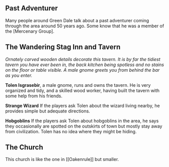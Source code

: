 ## Past Adventurer
Many people around Green Dale talk about a past adventurer coming through the area around 50 years ago. Some know that he was a member of the [Mercenary Group].

## The Wandering Stag Inn and Tavern

_Ornately carved wooden details decorate this tavern. It is by far the tidiest tavern you have ever been in, the back kitchen being spotless and no stains on the floor or table visible. A male gnome greets you from behind the bar as you enter._

**Tolen Isgrasebir**, a male gnome, runs and owns the tavern. He is very organized and tidy, and a skilled wood worker, having built the tavern with some help from his friends.

**Strange Wizard** If the players ask Tolen about the wizard living nearby, he provides simple but adequate directions.

**Hobgoblins** If the players ask Tolen about hobgoblins in the area, he says they occasionally are spotted on the outskirts of town but mostly stay away from civilization. Tolen has no idea where they might be hiding.

## The Church

This church is like the one in [[Oakenrule]] but smaller.